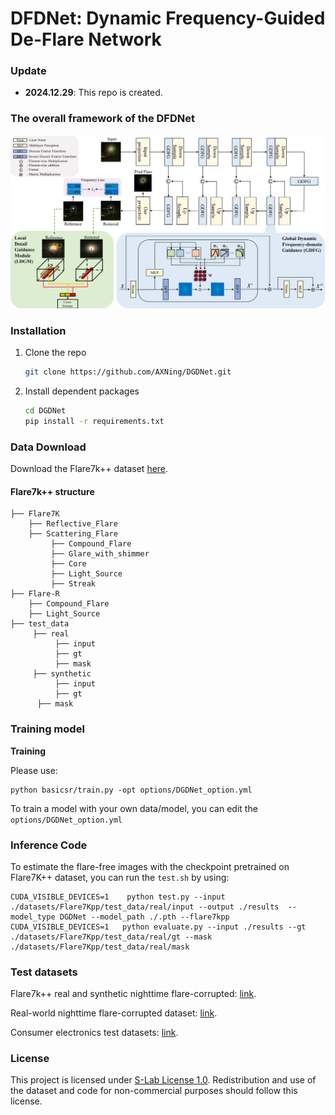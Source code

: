 # DFDNet: Dynamic Frequency-Guided De-Flare Network





### Update

- **2024.12.29**: This repo is created.

### The overall framework of the DFDNet
![](https://github.com/AXNing/DFDNet/blob/main/framework.jpg)

### Installation

1. Clone the repo

    ```bash
    git clone https://github.com/AXNing/DGDNet.git
    ```

1. Install dependent packages

    ```bash
    cd DGDNet
    pip install -r requirements.txt
    ```




### Data Download

Download the Flare7k++ dataset [here](https://github.com/ykdai/Flare7K).

#### Flare7k++ structure

```
├── Flare7K
    ├── Reflective_Flare 
    ├── Scattering_Flare
         ├── Compound_Flare
         ├── Glare_with_shimmer
         ├── Core
         ├── Light_Source
         ├── Streak
├── Flare-R
	├── Compound_Flare
	├── Light_Source
├── test_data
     ├── real
          ├── input
          ├── gt
          ├── mask
     ├── synthetic
          ├── input
          ├── gt
	  ├── mask

```



### Training model


**Training**

Please use:

```
python basicsr/train.py -opt options/DGDNet_option.yml
```
To train a model with your own data/model, you can edit the `options/DGDNet_option.yml` 



### Inference Code
To estimate the flare-free images with the checkpoint pretrained on Flare7K++ dataset, you can run the `test.sh` by using:

```
CUDA_VISIBLE_DEVICES=1    python test.py --input ./datasets/Flare7Kpp/test_data/real/input --output ./results  --model_type DGDNet --model_path ./.pth --flare7kpp
CUDA_VISIBLE_DEVICES=1   python evaluate.py --input ./results --gt ./datasets/Flare7Kpp/test_data/real/gt --mask ./datasets/Flare7Kpp/test_data/real/mask
```

### Test datasets
Flare7k++ real and synthetic nighttime flare-corrupted: [link](https://github.com/ykdai/Flare7K). 

Real-world nighttime flare-corrupted dataset: [link](https://github.com/ykdai/Flare7K).

Consumer electronics test datasets: [link](https://drive.google.com/drive/folders/1J1fw1BggOP-L1zxF7NV0pYhvuZQsmiWY).





### License

This project is licensed under <a rel="license" href="https://github.com/ykdai/Flare7K/blob/main/LICENSE">S-Lab License 1.0</a>. Redistribution and use of the dataset and code for non-commercial purposes should follow this license.

